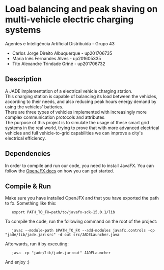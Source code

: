 # Load balancing and peak shaving on multi-vehicle electric charging systems
Agentes e Inteligência Artificial Distribuída - Grupo 43  
 - Carlos Jorge Direito Albuquerque - up201706735   
 - Maria Inês Fernandes Alves - up201605335   
 - Tito Alexandre Trindade Griné - up201706732  
 
 ## Description
 A JADE implementation of a electrical vehicle charging station.  
 This charging station is capable of balancing its load between the vehicles, according to their needs, and also reducing
 peak hours energy demand by using the vehicles' batteries.  
 There are three types of vehicles implemented with increasingly more complex communication protocols and attributes.  
 The purpose of this project is to simulate the usage of these smart grid systems in the real world, trying to prove that
 with more advanced electrical vehicles and full vehicle-to-grid capabilities we can improve a city's electrical efficiency.
 
 ## Dependencies
 In order to compile and run our code, you need to install JavaFX. You can follow the [OpenJFX docs](https://openjfx.io/openjfx-docs/) on how you can get started.
 
 ## Compile & Run
 Make sure you have installed OpenJFX and that you have exported the path to fx. Something like this:
 ```
    export PATH_TO_FX=path/to/javafx-sdk-15.0.1/lib
```
 To compile the code, run the following command on the root of the project:
 ```
    javac --module-path $PATH_TO_FX --add-modules javafx.controls -cp "jade/lib/jade.jar:src" -d out src/JADELauncher.java
```
Afterwards, run it by executing:
 ```
    java -cp "jade/lib/jade.jar:out" JADELauncher
```
And enjoy :)